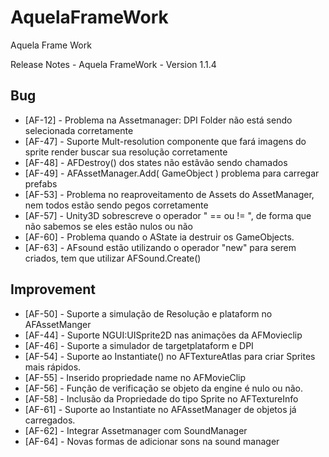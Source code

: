 AquelaFrameWork
===============

Aquela Frame Work

Release Notes - Aquela FrameWork - Version 1.1.4

Bug
---
* [AF-12] - Problema na Assetmanager: DPI Folder não está sendo selecionada corretamente
* [AF-47] - Suporte Mult-resolution componente que fará imagens do sprite render buscar sua resolução corretamente
* [AF-48] - AFDestroy() dos states não estãvão sendo chamados
* [AF-49] - AFAssetManager.Add( GameObject ) problema para carregar prefabs
* [AF-53] - Problema no reaproveitamento de Assets do AssetManager, nem todos estão sendo pegos corretamente
* [AF-57] - Unity3D sobrescreve o operador " == ou != ", de forma que não sabemos se eles estão nulos ou não
* [AF-60] - Problema quando o AState ia destruir os GameObjects.
* [AF-63] - AFsound estão utilizando o operador "new" para serem criados, tem que utilizar AFSound.Create()

Improvement
---
* [AF-50] - Suporte a simulação de Resolução e plataform no AFAssetManger
* [AF-44] - Suporte NGUI:UISprite2D nas animações da AFMovieclip
* [AF-46] - Suporte a simulador de targetplataform e DPI
* [AF-54] - Suporte ao Instantiate() no AFTextureAtlas para criar Sprites mais rápidos.
* [AF-55] - Inserido propriedade name no AFMovieClip
* [AF-56] - Função de verificação se objeto da engine é nulo ou não.
* [AF-58] - Inclusão da Propriedade do tipo Sprite no AFTextureInfo
* [AF-61] - Suporte ao Instantiate no AFAssetManager de objetos já carregados.
* [AF-62] - Integrar Assetmanager com SoundManager
* [AF-64] - Novas formas de adicionar sons na sound manager
